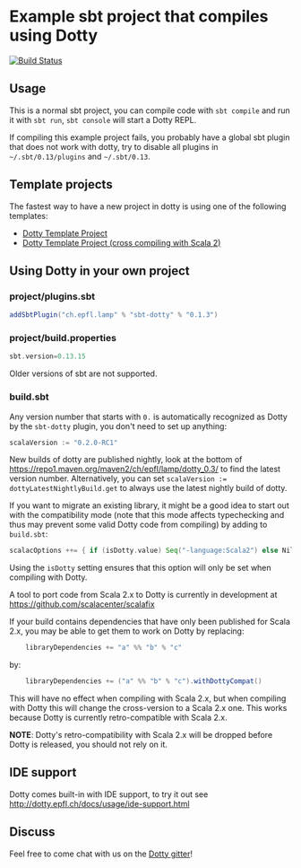 # Example sbt project that compiles using Dotty

[![Build Status](https://travis-ci.org/lampepfl/dotty-example-project.svg?branch=master)](https://travis-ci.org/lampepfl/dotty-example-project)

## Usage

This is a normal sbt project, you can compile code with `sbt compile` and run it
with `sbt run`, `sbt console` will start a Dotty REPL.

If compiling this example project fails, you probably have a global sbt plugin
that does not work with dotty, try to disable all plugins in
`~/.sbt/0.13/plugins` and `~/.sbt/0.13`.

## Template projects
The fastest way to have a new project in dotty is using one of the following templates:
*  [Dotty Template Project](https://github.com/lampepfl/dotty.g8)
*  [Dotty Template Project (cross compiling with Scala 2)](https://github.com/lampepfl/dotty-cross.g8)

## Using Dotty in your own project

### project/plugins.sbt
```scala
addSbtPlugin("ch.epfl.lamp" % "sbt-dotty" % "0.1.3")
```

### project/build.properties
```scala
sbt.version=0.13.15
```

Older versions of sbt are not supported.


### build.sbt
Any version number that starts with `0.` is automatically recognized as Dotty by
the `sbt-dotty` plugin, you don't need to set up anything:

```scala
scalaVersion := "0.2.0-RC1"
```

New builds of dotty are published nightly, look at the bottom of
https://repo1.maven.org/maven2/ch/epfl/lamp/dotty_0.3/ to find the latest version
number. Alternatively, you can set `scalaVersion := dottyLatestNightlyBuild.get`
to always use the latest nightly build of dotty.

If you want to migrate an existing library, it might be a good idea to start out
with the compatibility mode (note that this mode affects typechecking and thus
may prevent some valid Dotty code from compiling) by adding to `build.sbt`:

```scala
scalacOptions ++= { if (isDotty.value) Seq("-language:Scala2") else Nil }
```

Using the `isDotty` setting ensures that this option will only be set when
compiling with Dotty.

A tool to port code from Scala 2.x to Dotty is currently in development at
https://github.com/scalacenter/scalafix

If your build contains dependencies that have only been published for Scala 2.x,
you may be able to get them to work on Dotty by replacing:

```scala
    libraryDependencies += "a" %% "b" % "c"
```

by:

```scala
    libraryDependencies += ("a" %% "b" % "c").withDottyCompat()
```

This will have no effect when compiling with Scala 2.x, but when compiling
with Dotty this will change the cross-version to a Scala 2.x one. This
works because Dotty is currently retro-compatible with Scala 2.x.

**NOTE**: Dotty's retro-compatibility with Scala 2.x will be dropped before
Dotty is released, you should not rely on it.

## IDE support

Dotty comes built-in with IDE support, to try it out see
http://dotty.epfl.ch/docs/usage/ide-support.html

## Discuss

Feel free to come chat with us on the
[Dotty gitter](http://gitter.im/lampepfl/dotty)!

